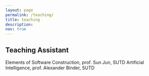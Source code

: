```yaml
---
layout: page
permalink: /teaching/
title: teaching
description: 
nav: true
---
```


## Teaching Assistant 
Elements of Software Construction, prof. Sun Jun, SUTD 
Artificial Intelligence, prof. Alexander Binder, SUTD 